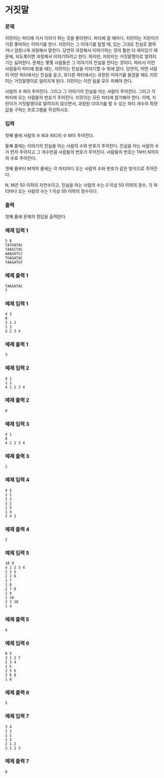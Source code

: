 # 거짓말 
### 문제 

지민이는 파티에 가서 이야기 하는 것을 좋아한다. 파티에 갈 때마다, 지민이는 지민이가 가장 좋아하는 이야기를 한다. 지민이는 그 이야기를 말할 때, 있는 그대로 진실로 말하거나 엄청나게 과장해서 말한다. 당연히 과장해서 이야기하는 것이 훨씬 더 재미있기 때문에, 되도록이면 과장해서 이야기하려고 한다. 하지만, 지민이는 거짓말쟁이로 알려지기는 싫어한다. 문제는 몇몇 사람들은 그 이야기의 진실을 안다는 것이다. 따라서 이런 사람들이 파티에 왔을 때는, 지민이는 진실을 이야기할 수 밖에 없다. 당연히, 어떤 사람이 어떤 파티에서는 진실을 듣고, 또다른 파티에서는 과장된 이야기를 들었을 때도 지민이는 거짓말쟁이로 알려지게 된다. 지민이는 이런 일을 모두 피해야 한다.

사람의 수 N이 주어진다. 그리고 그 이야기의 진실을 아는 사람이 주어진다. 그리고 각 파티에 오는 사람들의 번호가 주어진다. 지민이는 모든 파티에 참가해야 한다. 이때, 지민이가 거짓말쟁이로 알려지지 않으면서, 과장된 이야기를 할 수 있는 파티 개수의 최댓값을 구하는 프로그램을 작성하시오.

### 입력

첫째 줄에 사람의 수 N과 파티의 수 M이 주어진다.

둘째 줄에는 이야기의 진실을 아는 사람의 수와 번호가 주어진다. 진실을 아는 사람의 수가 먼저 주어지고 그 개수만큼 사람들의 번호가 주어진다. 사람들의 번호는 1부터 N까지의 수로 주어진다.

셋째 줄부터 M개의 줄에는 각 파티마다 오는 사람의 수와 번호가 같은 방식으로 주어진다.

N, M은 50 이하의 자연수이고, 진실을 아는 사람의 수는 0 이상 50 이하의 정수, 각 파티마다 오는 사람의 수는 1 이상 50 이하의 정수이다.

### 출력

첫째 줄에 문제의 정답을 출력한다.

### 예제 입력 1

~~~
5 8
TATGATAC
TAAGCTAC
AAAGATCC
TGAGATAC
TAAGATGT
~~~

### 예제 출력 1

~~~
TAAGATAC
7
~~~

### 예제 입력 1 

~~~
4 3
0
2 1 2
1 3
3 2 3 4
~~~

### 예제 출력 1 

~~~
3
~~~

### 예제 입력 2 

~~~
4 1
1 1
4 1 2 3 4
~~~

### 예제 출력 2 

~~~
0
~~~

### 예제 입력 3 

~~~
4 1
0
4 1 2 3 4
~~~

### 예제 출력 3 

~~~
1
~~~

### 예제 입력 4 

~~~
4 5
1 1
1 1
1 2
1 3
1 4
2 4 1
~~~

### 예제 출력 4 

~~~
2
~~~

### 예제 입력 5 

~~~
10 9
4 1 2 3 4
2 1 5
2 2 6
1 7
1 8
2 7 8
1 9
1 10
2 3 10
1 4
~~~

### 예제 출력 5 

~~~
4
~~~

### 예제 입력 6 

~~~
8 5
3 1 2 7
2 3 4
1 5
2 5 6
2 6 8
1 8
~~~

### 예제 출력 6 

~~~
5
~~~

### 예제 입력 7 

~~~
3 4
1 3
1 1
1 2
2 1 2
3 1 2 3
~~~

### 예제 출력 7 

~~~
0
~~~

